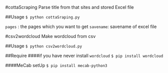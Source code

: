 #cottaScraping
Parse title from that sites and stored Excel file 

##Usage
`$ python cottaSraping.py`

`pages` : the pages which you want to get
`savename`: savename of excel file

#csv2wordcloud
Make wordcloud from csv

##Usage
`$ python csv2wordcloud.py`

##Require
####if you have never install `wordcloud`
`$ pip install wordcloud`

####MeCab setUp
`$ pip install mecab-python3`

